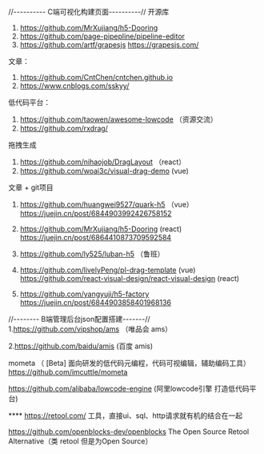 //---------- C端可视化构建页面----------//
开源库
1. https://github.com/MrXujiang/h5-Dooring
2. https://github.com/page-pipepline/pipeline-editor
3. https://github.com/artf/grapesjs  https://grapesjs.com/

文章： 
1. https://github.com/CntChen/cntchen.github.io
2. https://www.cnblogs.com/sskyy/

低代码平台：
1. https://github.com/taowen/awesome-lowcode （资源交流）
2. https://github.com/rxdrag/

拖拽生成
1. https://github.com/nihaojob/DragLayout （react）
2. https://github.com/woai3c/visual-drag-demo (vue)

文章 + git项目
1. https://github.com/huangwei9527/quark-h5 （vue）
    https://juejin.cn/post/6844903992426758152

2. https://github.com/MrXujiang/h5-Dooring (react)  
    https://juejin.cn/post/6864410873709592584

3. https://github.com/ly525/luban-h5 （鲁班）

4. https://github.com/livelyPeng/pl-drag-template (vue)
   https://github.com/react-visual-design/react-visual-design (react)

5. https://github.com/yangyuji/h5-factory
    https://juejin.cn/post/6844903858401968136


//-------- B端管理后台json配置搭建-------//
1.https://github.com/vipshop/ams （唯品会 ams）

2.https://github.com/baidu/amis (百度 amis)


mometa （ [Beta] 面向研发的低代码元编程，代码可视编辑，辅助编码工具）
https://github.com/imcuttle/mometa

https://github.com/alibaba/lowcode-engine (阿里lowcode引擎 打造低代码平台)


****   https://retool.com/ 工具，直接ui、sql、http请求就有机的结合在一起

https://github.com/openblocks-dev/openblocks   The Open Source Retool Alternative（类  retool 但是为Open Source）
